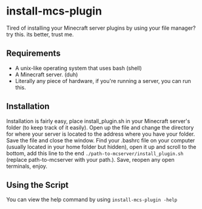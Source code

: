# install-mcs-plugin
Tired of installing your Minecraft server plugins by using your file manager? try this. its better, trust me.
## Requirements

  - A unix-like operating system that uses bash (shell) 
  - A Minecraft server. (duh) 
  - Literally any piece of hardware, if you're running a server, you can run this. 

## Installation 
Installation is fairly easy, place install_plugin.sh in your Minecraft server's folder (to keep track of it easily).
Open up the file and change the directory for where your server is located to the address where you have your folder.
Save the file and close the window.
Find your .bashrc file on your computer (usually located in your home folder but hidden), open it up and scroll to the bottom, add this line to the end `
./path-to-mcserver/install_plugin.sh
` (replace path-to-mcserver with your path.).
Save, reopen any open terminals, enjoy.

## Using the Script 
You can view the help command by using 
`
install-mcs-plugin -help
`
